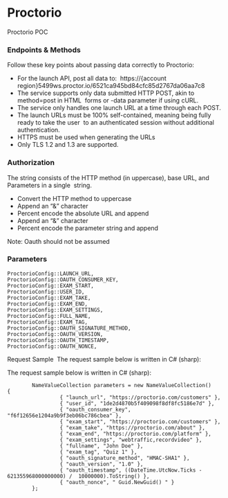 # Proctorio
Proctorio POC



### Endpoints & Methods  
Follow these key points about passing data correctly to Proctorio:  
- For the launch API, post all data to:  https://{account region}5499ws.proctor.io/6521ca945bd84cfc85d2767da06aa7c8  
- The service supports only data submitted HTTP POST, akin to method=post in HTML  forms or -data parameter if using cURL.  
- The service only handles one launch URL at a time through each POST.  
- The launch URLs must be 100% self-contained, meaning being fully ready to take the user  to an authenticated session without additional authentication.  
- HTTPS must be used when generating the URLs  
- Only TLS 1.2 and 1.3 are supported. 


### Authorization
The string consists of the HTTP method (in uppercase), base URL, and Parameters in a single  string.  
- Convert the HTTP method to uppercase  
- Append an “&” character  
- Percent encode the absolute URL and append  
- Append an “&” character  
- Percent encode the parameter string and append   

Note: Oauth should not be assumed

### Parameters
```
ProctorioConfig::LAUNCH_URL,
ProctorioConfig::OAUTH_CONSUMER_KEY,
ProctorioConfig::EXAM_START,
ProctorioConfig::USER_ID,
ProctorioConfig::EXAM_TAKE,
ProctorioConfig::EXAM_END,
ProctorioConfig::EXAM_SETTINGS,
ProctorioConfig::FULL_NAME,
ProctorioConfig::EXAM_TAG,
ProctorioConfig::OAUTH_SIGNATURE_METHOD,
ProctorioConfig::OAUTH_VERSION,
ProctorioConfig::OAUTH_TIMESTAMP,
ProctorioConfig::OAUTH_NONCE,
````


Request Sample  The request sample below is written in C# (sharp):    

The request sample below is written in C# (sharp):    
```
        NameValueCollection parameters = new NameValueCollection()             {
                 { "launch_url", "https://proctorio.com/customers" },
                 { "user_id", "1de2d4870b5f409098f8df8fc5186e7d" },
                 { "oauth_consumer_key", "f6f12656e1204a9b9f3eb06bc786cbea" },
                 { "exam_start", "https://proctorio.com/customers" },
                 { "exam_take", "https://proctorio.com/about" },
                 { "exam_end", "https://proctorio.com/platform" },
                 { "exam_settings", "webtraffic,recordvideo" },
                 { "fullname", "John Doe" },
                 { "exam_tag", "Quiz 1" },
                 { "oauth_signature_method", "HMAC-SHA1" },
                 { "oauth_version", "1.0" },
                 { "oauth_timestamp", ((DateTime.UtcNow.Ticks - 621355968000000000) /  10000000).ToString() },
                 { "oauth_nonce", "​ Guid.NewGuid()​ " }             
        }; 
```